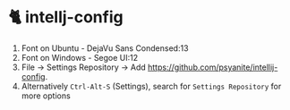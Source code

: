 # 🐈 intellj-config

1. Font on Ubuntu - DejaVu Sans Condensed:13
2. Font on Windows - Segoe UI:12
3. File -> Settings Repository -> Add https://github.com/psyanite/intellij-config.
4. Alternatively `Ctrl-Alt-S` (Settings), search for `Settings Repository` for more options
